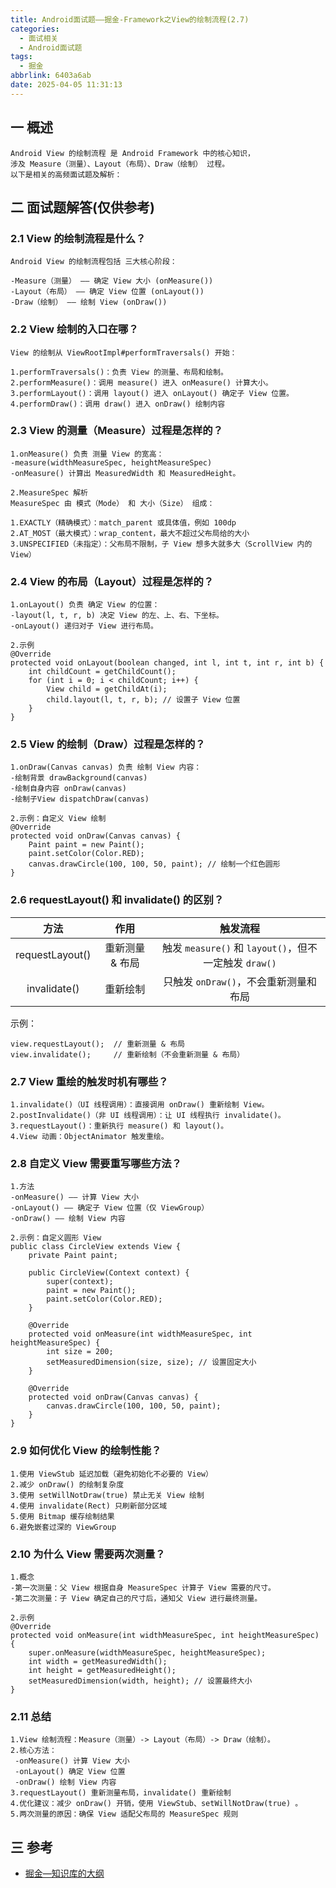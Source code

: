 ```yaml
---
title: Android面试题——掘金-Framework之View的绘制流程(2.7)
categories:
  - 面试相关
  - Android面试题
tags:
  - 掘金
abbrlink: 6403a6ab
date: 2025-04-05 11:31:13
---
```

## 一 概述

```
Android View 的绘制流程 是 Android Framework 中的核心知识，
涉及 Measure（测量）、Layout（布局）、Draw（绘制） 过程。
以下是相关的高频面试题及解析：
```

<!--more-->

## 二 面试题解答(仅供参考)

### 2.1 View 的绘制流程是什么？

```
Android View 的绘制流程包括 三大核心阶段：

-Measure（测量） —— 确定 View 大小 (onMeasure())
-Layout（布局） —— 确定 View 位置 (onLayout())
-Draw（绘制） —— 绘制 View (onDraw())
```

### 2.2 View 绘制的入口在哪？

```
View 的绘制从 ViewRootImpl#performTraversals() 开始：

1.performTraversals()：负责 View 的测量、布局和绘制。
2.performMeasure()：调用 measure() 进入 onMeasure() 计算大小。
3.performLayout()：调用 layout() 进入 onLayout() 确定子 View 位置。
4.performDraw()：调用 draw() 进入 onDraw() 绘制内容
```

### 2.3 View 的测量（Measure）过程是怎样的？

```
1.onMeasure() 负责 测量 View 的宽高：
-measure(widthMeasureSpec, heightMeasureSpec)
-onMeasure() 计算出 MeasuredWidth 和 MeasuredHeight。

2.MeasureSpec 解析
MeasureSpec 由 模式（Mode） 和 大小（Size） 组成：

1.EXACTLY（精确模式）：match_parent 或具体值，例如 100dp
2.AT_MOST（最大模式）：wrap_content，最大不超过父布局给的大小
3.UNSPECIFIED（未指定）：父布局不限制，子 View 想多大就多大（ScrollView 内的 View）
```

### 2.4 View 的布局（Layout）过程是怎样的？

```
1.onLayout() 负责 确定 View 的位置：
-layout(l, t, r, b) 决定 View 的左、上、右、下坐标。
-onLayout() 递归对子 View 进行布局。

2.示例
@Override
protected void onLayout(boolean changed, int l, int t, int r, int b) {
    int childCount = getChildCount();
    for (int i = 0; i < childCount; i++) {
        View child = getChildAt(i);
        child.layout(l, t, r, b); // 设置子 View 位置
    }
}
```

### 2.5 View 的绘制（Draw）过程是怎样的？

```
1.onDraw(Canvas canvas) 负责 绘制 View 内容：
-绘制背景 drawBackground(canvas)
-绘制自身内容 onDraw(canvas)
-绘制子View dispatchDraw(canvas)

2.示例：自定义 View 绘制
@Override
protected void onDraw(Canvas canvas) {
    Paint paint = new Paint();
    paint.setColor(Color.RED);
    canvas.drawCircle(100, 100, 50, paint); // 绘制一个红色圆形
}
```

### 2.6 requestLayout() 和 invalidate() 的区别？

|      方法       |      作用       |                       触发流程                        |
| :-------------: | :-------------: | :---------------------------------------------------: |
| requestLayout() | 重新测量 & 布局 | 触发 `measure()` 和 `layout()`，但不一定触发 `draw()` |
|  invalidate()   |    重新绘制     |         只触发 `onDraw()`，不会重新测量和布局         |

示例：

```
view.requestLayout();  // 重新测量 & 布局
view.invalidate();     // 重新绘制（不会重新测量 & 布局）
```

### 2.7 View 重绘的触发时机有哪些？

```
1.invalidate()（UI 线程调用）：直接调用 onDraw() 重新绘制 View。
2.postInvalidate()（非 UI 线程调用）：让 UI 线程执行 invalidate()。
3.requestLayout()：重新执行 measure() 和 layout()。
4.View 动画：ObjectAnimator 触发重绘。
```

### 2.8 自定义 View 需要重写哪些方法？

```
1.方法
-onMeasure() —— 计算 View 大小
-onLayout() —— 确定子 View 位置（仅 ViewGroup）
-onDraw() —— 绘制 View 内容

2.示例：自定义圆形 View
public class CircleView extends View {
    private Paint paint;

    public CircleView(Context context) {
        super(context);
        paint = new Paint();
        paint.setColor(Color.RED);
    }

    @Override
    protected void onMeasure(int widthMeasureSpec, int heightMeasureSpec) {
        int size = 200;
        setMeasuredDimension(size, size); // 设置固定大小
    }

    @Override
    protected void onDraw(Canvas canvas) {
        canvas.drawCircle(100, 100, 50, paint);
    }
}
```

### 2.9 如何优化 View 的绘制性能？

```
1.使用 ViewStub 延迟加载（避免初始化不必要的 View）
2.减少 onDraw() 的绘制复杂度
3.使用 setWillNotDraw(true) 禁止无关 View 绘制
4.使用 invalidate(Rect) 只刷新部分区域
5.使用 Bitmap 缓存绘制结果
6.避免嵌套过深的 ViewGroup
```

### 2.10 为什么 View 需要两次测量？

```
1.概念
-第一次测量：父 View 根据自身 MeasureSpec 计算子 View 需要的尺寸。
-第二次测量：子 View 确定自己的尺寸后，通知父 View 进行最终测量。

2.示例
@Override
protected void onMeasure(int widthMeasureSpec, int heightMeasureSpec) {
    super.onMeasure(widthMeasureSpec, heightMeasureSpec);
    int width = getMeasuredWidth();
    int height = getMeasuredHeight();
    setMeasuredDimension(width, height); // 设置最终大小
}
```

### 2.11 总结

```
1.View 绘制流程：Measure（测量）-> Layout（布局）-> Draw（绘制）。
2.核心方法：
 -onMeasure() 计算 View 大小
 -onLayout() 确定 View 位置
 -onDraw() 绘制 View 内容
3.requestLayout() 重新测量布局，invalidate() 重新绘制
4.优化建议：减少 onDraw() 开销，使用 ViewStub、setWillNotDraw(true) 。
5.两次测量的原因：确保 View 适配父布局的 MeasureSpec 规则
```

##  三 参考

* [掘金—知识库的大纲](https://juejin.cn/post/7480464724096057381)